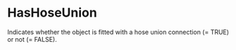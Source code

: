HasHoseUnion
============

Indicates whether the object is fitted with a hose union connection (= TRUE) or not (= FALSE).
